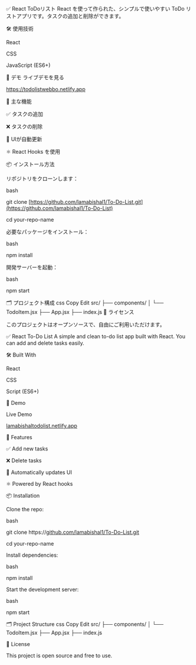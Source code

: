 ✅ React ToDoリスト
React を使って作られた、シンプルで使いやすい ToDo リストアプリです。タスクの追加と削除ができます。


🛠️ 使用技術

React

CSS

JavaScript (ES6+)


📸 デモ
ライブデモを見る

https://todolistwebbo.netlify.app


🚀 主な機能

✅ タスクの追加

❌ タスクの削除

🔄 UIが自動更新

⚛️ React Hooks を使用


📦 インストール方法

リポジトリをクローンします：

bash

git clone [https://github.com/lamabishal1/To-Do-List.git](https://github.com/lamabishal1/To-Do-List)

cd your-repo-name

必要なパッケージをインストール：


bash

npm install

開発サーバーを起動：


bash


npm start

🗂️ プロジェクト構成
css
Copy
Edit
src/
├── components/
│   └── TodoItem.jsx
├── App.jsx
├── index.js
📄 ライセンス


このプロジェクトはオープンソースで、自由にご利用いただけます。


✅ React To-Do List
A simple and clean to-do list app built with React. You can add and delete tasks easily.


🛠️ Built With

React

CSS

Script (ES6+)


📸 Demo

Live Demo


[lamabishaltodolist.netlify.app](https://todolistwebbo.netlify.app)


🚀 Features

✅ Add new tasks

❌ Delete tasks

💾 Automatically updates UI

⚛️ Powered by React hooks


📦 Installation

Clone the repo:



bash

git clone https://[github.com/lamabishal1/To-Do-List.git](https://github.com/lamabishal1/To-Do-List)

cd your-repo-name


Install dependencies:

bash

npm install

Start the development server:

bash

npm start


🗂️ Project Structure
css
Copy
Edit
src/
├── components/
│   └── TodoItem.jsx
├── App.jsx
├── index.js


📄 License

This project is open source and free to use.

